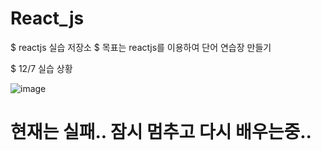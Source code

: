 # React_js
$ reactjs 실습 저장소
$ 목표는 reactjs를 이용하여 단어 연습장 만들기

$ 12/7 실습 상황

![image](https://user-images.githubusercontent.com/62534722/145013489-022d888a-9227-495a-b01c-e6118a6ba9ca.png)
# 현재는 실패.. 잠시 멈추고 다시 배우는중..
